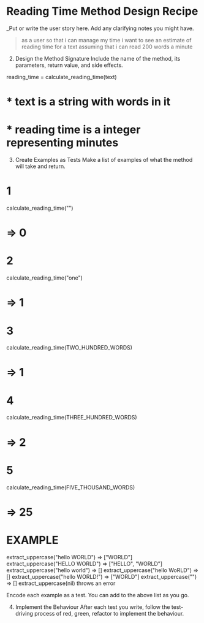 # Reading Time Method Design Recipe

_Put or write the user story here. Add any clarifying notes you might have.
> as a user 
>so that i can manage my time
>i want to see an estimate of reading time for a text assuming
>that i can read 200 words a minute


2. Design the Method Signature
Include the name of the method, its parameters, return value, and side effects.

reading_time = calculate_reading_time(text)

# * text is a string with words in it
# * reading time is a integer representing minutes


3. Create Examples as Tests
Make a list of examples of what the method will take and return.

# 1
calculate_reading_time("")
# => 0

# 2
calculate_reading_time("one")
# => 1

# 3
calculate_reading_time(TWO_HUNDRED_WORDS)
# => 1

# 4
calculate_reading_time(THREE_HUNDRED_WORDS)
# => 2

# 5
calculate_reading_time(FIVE_THOUSAND_WORDS)
# => 25
# EXAMPLE

extract_uppercase("hello WORLD") => ["WORLD"]
extract_uppercase("HELLO WORLD") => ["HELLO", "WORLD"]
extract_uppercase("hello world") => []
extract_uppercase("hello WoRLD") => []
extract_uppercase("hello WORLD!") => ["WORLD"]
extract_uppercase("") => []
extract_uppercase(nil) throws an error

Encode each example as a test. You can add to the above list as you go.

4. Implement the Behaviour
After each test you write, follow the test-driving process of red, green, refactor to implement the behaviour.